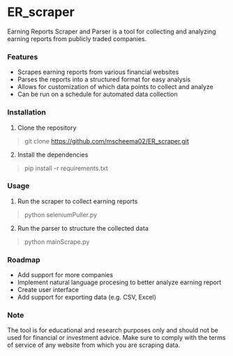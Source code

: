 # ER_scraper

Earning Reports Scraper and Parser is a tool for collecting and analyzing earning reports from publicly traded companies.

### Features
- Scrapes earning reports from various financial websites
- Parses the reports into a structured format for easy analysis
- Allows for customization of which data points to collect and analyze
- Can be run on a schedule for automated data collection

### Installation
1. Clone the repository
> git clone https://github.com/mscheema02/ER_scraper.git
2. Install the dependencies
> pip install -r requirements.txt

### Usage
1. Run the scraper to collect earning reports
> python seleniumPuller.py
2. Run the parser to structure the collected data
> python mainScrape.py

### Roadmap
- Add support for more companies
- Implement natural language procesing to better analyze earning report
- Create user interface
- Add support for exporting data (e.g. CSV, Excel)

### Note
The tool is for educational and research purposes only and should not be used for financial or investment advice. Make sure to comply with the terms of service of any website from which you are scraping data.
